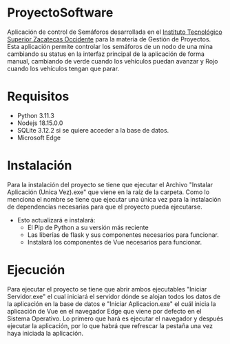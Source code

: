 # ProyectoSoftware
 
 Aplicación de control de Semáforos desarrollada en el [Instituto Tecnológico Superior Zacatecas Occidente](http://itszo.mx/) para la materia de Gestión de Proyectos. 
Esta aplicación permite controlar los semáforos de un nodo de una mina cambiando su status en la interfaz principal de la aplicación de forma manual, cambiando de verde cuando los vehículos puedan avanzar y Rojo cuando los vehículos tengan que parar.

# Requisitos
- Python 3.11.3
- Nodejs 18.15.0.0
- SQLite 3.12.2 si se quiere acceder a la base de datos.
- Microsoft Edge

# Instalación
Para la instalación del proyecto se tiene que ejecutar el Archivo "Instalar Aplicación (Unica Vez).exe" que viene en la raíz de la carpeta.
Como lo menciona el nombre se tiene que ejecutar una única vez para la instalación de dependencias necesarias para que el proyecto pueda ejecutarse.

- Esto actualizará e instalará:
  - El Pip de Python a su versión más reciente
  - Las liberías de flask y sus componentes necesarios para funcionar.
  - Instalará los componentes de Vue necesarios para funcionar. 

# Ejecución
Para ejecutar el proyecto se tiene que abrir ambos ejecutables "Iniciar Servidor.exe" el cual iniciará el servidor dónde se alojan todos los datos de la aplicación en la base de datos e "Iniciar Aplicacion.exe" el cuál inicia la aplicación de Vue en el navegador Edge que viene por defecto en el Sistema Operativo. Lo primero que hará es ejecutar el navegador y después ejecutar la aplicación, por lo que habrá que refrescar la pestaña una vez haya iniciada la aplicación.

 
 
